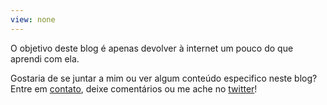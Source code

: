 ```yaml
---
view: none
---
```


O objetivo deste blog é apenas devolver à internet um pouco do que aprendi com ela.

Gostaria de se juntar a mim ou ver algum conteúdo especifico neste blog? Entre em [contato][1], deixe comentários ou me ache no [twitter][2]!



[1]: mailto:jr8116@gmail.com
[2]: http://twitter.com/_joaofelix